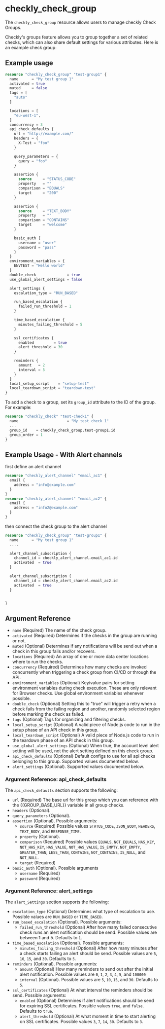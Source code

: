 # checkly_check_group
The `checkly_check_group` resource allows users to manage checkly Check Groups.  

Checkly's groups feature allows you to group together a set of related checks, which can also share default settings for various attributes. Here is an example check group:

## Example usage
```terraform
resource "checkly_check_group" "test-group1" {
  name      = "My test group 1"
  activated = true
  muted     = false
  tags = [
    "auto"
  ]

  locations = [
    "eu-west-1",
  ]
  concurrency = 3
  api_check_defaults {
    url = "http://example.com/"
    headers = {
      X-Test = "foo"
    }

    query_parameters = {
      query = "foo"
    }

    assertion {
      source     = "STATUS_CODE"
      property   = ""
      comparison = "EQUALS"
      target     = "200"
    }

    assertion {
      source     = "TEXT_BODY"
      property   = ""
      comparison = "CONTAINS"
      target     = "welcome"
    }

    basic_auth {
      username = "user"
      password = "pass"
    }
  }
  environment_variables = {
    ENVTEST = "Hello world"
  }
  double_check              = true
  use_global_alert_settings = false

  alert_settings {
    escalation_type = "RUN_BASED"

    run_based_escalation {
      failed_run_threshold = 1
    }

    time_based_escalation {
      minutes_failing_threshold = 5
    }

    ssl_certificates {
      enabled         = true
      alert_threshold = 30
    }

    reminders {
      amount   = 2
      interval = 5
    }
  }
  local_setup_script    = "setup-test"
  local_teardown_script = "teardown-test"
}
```  
To add a check to a group, set its `group_id` attribute to the ID of the group. For example:

```terraform
resource "checkly_check" "test-check1" {
  name                      = "My test check 1"
  ...
  group_id    = checkly_check_group.test-group1.id
  group_order = 1
}
```

## Example Usage - With Alert channels
first define an alert channel
```terraform 
resource "checkly_alert_channel" "email_ac1" {
  email {
    address = "info@example.com"
  }
}
resource "checkly_alert_channel" "email_ac2" {
  email {
    address = "info2@example.com"
  }
}
```

then connect the check group to the alert channel
```terraform
resource "checkly_check_group" "test-group1" {
  name      = "My test group 1"
  ....

  alert_channel_subscription {
    channel_id = checkly_alert_channel.email_ac1.id
    activated  = true
  }

  alert_channel_subscription {
    channel_id = checkly_alert_channel.email_ac2.id
    activated  = true
  }


}
```

## Argument Reference  
* `name` (Required) The name of the check group.  
* `activated` (Required) Determines if the checks in the group are running or not.  
* `muted` (Optional) Determines if any notifications will be send out when a check in this group fails and/or recovers.  
* `locations` (Required) An array of one or more data center locations where to run the checks.  
* `concurrency` (Required) Determines how many checks are invoked concurrently when triggering a check group from CI/CD or through the API.  
* `environment_variables` (Optional)  Key/value pairs for setting environment variables during check execution. These are only relevant for Browser checks. Use global environment variables whenever possible.  
* `double_check` (Optional) Setting this to "true" will trigger a retry when a check fails from the failing region and another, randomly selected region before marking the check as failed.  
* `tags` (Optional) Tags for organizing and filtering checks.  
* `local_setup_script` (Optional) A valid piece of Node.js code to run in the setup phase of an API check in this group.  
* `local_teardown_script` (Optional) A valid piece of Node.js code to run in the teardown phase of an API check in this group.  
* `use_global_alert_settings` (Optional) When true, the account level alert setting will be used, not the alert setting defined on this check group.  
* `api_check_defaults` (Optional) Default configs to use for all api checks belonging to this group. Supported values documented below.  
* `alert_settings` (Optional). Supported values documented below. 


### Argument Reference: api_check_defaults
The `api_check_defaults` section supports the following:  
* `url` (Required) The base url for this group which you can reference with the {{GROUP_BASE_URL}} variable in all group checks.  
* `headers` (Optional).  
* `query_parameters` (Optional).  
* `assertion` (Optional). Possible arguments:
  * `source` (Required) Possible values `STATUS_CODE`, `JSON_BODY`, `HEADERS`, `TEXT_BODY`, and `RESPONSE_TIME`.  
  * `property` (Optional).  
  * `comparison` (Required) Possible values `EQUALS`, `NOT_EQUALS`, `HAS_KEY`, `NOT_HAS_KEY`, `HAS_VALUE`, `NOT_HAS_VALUE`, `IS_EMPTY`, `NOT_EMPTY`, `GREATER_THAN`, `LESS_THAN`, `CONTAINS`, `NOT_CONTAINS`, `IS_NULL`, and `NOT_NULL`.  
  * `target` (Required)
* `basic_auth` (Optional). Possible arguments
  * `username` (Required)
  * `password` (Required)


### Argument Reference: alert_settings
The `alert_Settings` section supports the following:  
* `escalation_type` (Optional) Determines what type of escalation to use. Possible values are `RUN_BASED` or `TIME_BASED`.  
* `run_based_escalation` (Optional). Possible arguments:
  * `failed_run_threshold` (Optional) After how many failed consecutive check runs an alert notification should be send. Possible values are between 1 and 5. Defaults to `1`.  
* `time_based_escalation` (Optional). Possible arguments:
  * `minutes_failing_threshold` (Optional) After how many minutes after a check starts failing an alert should be send. Possible values are `5`, `10`, `15`, and `30`. Defaults to `5`.  
* `reminders` (Optional). Possible arguments:
  * `amount` (Optional) How many reminders to send out after the initial alert notification. Possible values are `0`, `1`, `2`, `3`, `4`, `5`, and `100000`
  * `interval` (Optional). Possible values are `5`, `10`, `15`, and `30`. Defaults to `5`.  
* `ssl_certificates` (Optional) At what interval the reminders should be send.  Possible arguments:
  * `enabled` (Optional) Determines if alert notifications should be send for expiring SSL certificates. Possible values `true`, and `false`. Defaults to `true`.  
  * `alert_threshold` (Optional) At what moment in time to start alerting on SSL certificates. Possible values `3`, `7`, `14`, `30`. Defaults to `3`.  